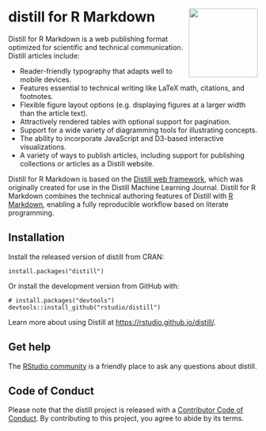 
<!-- README.md is generated from README.Rmd. Please edit that file -->

# distill for R Markdown <img src="man/figures/logo.png" align="right" height="139"/>

Distill for R Markdown is a web publishing format optimized for
scientific and technical communication. Distill articles include:

-   Reader-friendly typography that adapts well to mobile devices.
-   Features essential to technical writing like LaTeX math, citations,
    and footnotes.
-   Flexible figure layout options (e.g. displaying figures at a larger
    width than the article text).
-   Attractively rendered tables with optional support for pagination.
-   Support for a wide variety of diagramming tools for illustrating
    concepts.
-   The ability to incorporate JavaScript and D3-based interactive
    visualizations.
-   A variety of ways to publish articles, including support for
    publishing collections or articles as a Distill website.

Distill for R Markdown is based on the [Distill web
framework](https://github.com/distillpub/template), which was originally
created for use in the Distill Machine Learning Journal. Distill for R
Markdown combines the technical authoring features of Distill with [R
Markdown](https://rmarkdown.rstudio.com/), enabling a fully reproducible
workflow based on literate programming.

## Installation

Install the released version of distill from CRAN:

    install.packages("distill")

Or install the development version from GitHub with:

    # install.packages("devtools")
    devtools::install_github("rstudio/distill")

Learn more about using Distill at <https://rstudio.github.io/distill/>.

## Get help

The [RStudio community](https://community.rstudio.com/tag/distill) is a
friendly place to ask any questions about distill.

## Code of Conduct

Please note that the distill project is released with a [Contributor
Code of Conduct](https://pkgs.rstudio.com/distill/CODE_OF_CONDUCT.html).
By contributing to this project, you agree to abide by its terms.
